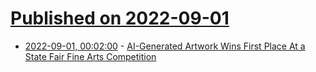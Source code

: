 # [Published on 2022-09-01](index.md)

* [2022-09-01, 00:02:00](https://slashdot.org/story/22/08/31/2146235/ai-generated-artwork-wins-first-place-at-a-state-fair-fine-arts-competition?utm_source=rss1.0mainlinkanon&utm_medium=feed) - [AI-Generated Artwork Wins First Place At a State Fair Fine Arts Competition](https://slashdot.org/story/22/08/31/2146235/ai-generated-artwork-wins-first-place-at-a-state-fair-fine-arts-competition?utm_source=rss1.0mainlinkanon&utm_medium=feed)
